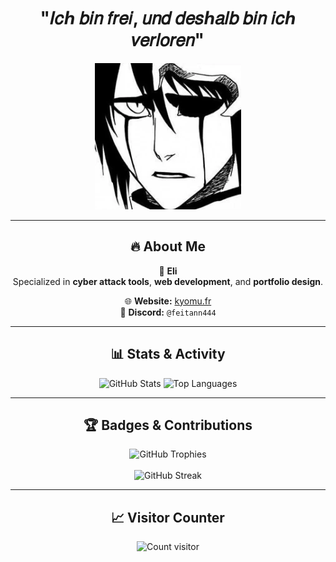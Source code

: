 <h1 align="center">"𝐼𝑐ℎ 𝑏𝑖𝑛 𝑓𝑟𝑒𝑖, 𝑢𝑛𝑑 𝑑𝑒𝑠ℎ𝑎𝑙𝑏 𝑏𝑖𝑛 𝑖𝑐ℎ 𝑣𝑒𝑟𝑙𝑜𝑟𝑒𝑛"</h1>

<p align="center">
  <img src="https://raw.githubusercontent.com/Neyth444/Neyth444/main/assets/Shiffer.webp" alt="Banner">
</p>

---

<h2 align="center">🔥 About Me</h2>

<p align="center">
  👤 <strong>Eli</strong>  
  <br>Specialized in <strong>cyber attack tools</strong>, <strong>web development</strong>, and <strong>portfolio design</strong>.  
</p>

<p align="center">
  🌐 <strong>Website:</strong> <a href="https://kyomu.fr">kyomu.fr</a>  
  <br>💬 <strong>Discord:</strong> <code>@feitann444</code>  
</p>

---

<h2 align="center">📊 Stats & Activity</h2>

<p align="center">
  <img src="https://github-readme-stats.vercel.app/api?username=Neyth444&show_icons=true&theme=tokyonight" alt="GitHub Stats">
  
  <img src="https://github-readme-stats.vercel.app/api/top-langs/?username=Neyth444&layout=compact&theme=tokyonight" alt="Top Languages">
</p>

---

<h2 align="center">🏆 Badges & Contributions</h2>

<p align="center">
  <img src="https://github-profile-trophy.vercel.app/?username=Neyth444&theme=dracula" alt="GitHub Trophies">
  <br><br>
  <img src="https://github-readme-streak-stats.herokuapp.com/?user=Neyth444&theme=tokyonight" alt="GitHub Streak">
</p>

---

<h2 align="center">📈 Visitor Counter</h2>

<p align="center">
  <img src="https://profile-counter.glitch.me/Neyth444/count.svg" alt="Count visitor">
</p>
